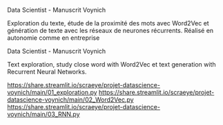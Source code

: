 Data Scientist - Manuscrit Voynich

Exploration du texte, étude de la proximité des mots avec Word2Vec et génération de texte avec les réseaux de neurones récurrents. Réalisé en autonomie comme en entreprise

Data Scientist - Manuscrit Voynich

Text exploration, study close word with Word2Vec et text generation with Recurrent Neural Networks.

https://share.streamlit.io/scraeye/projet-datascience-voynich/main/01_exploration.py
https://share.streamlit.io/scraeye/projet-datascience-voynich/main/02_Word2Vec.py
https://share.streamlit.io/scraeye/projet-datascience-voynich/main/03_RNN.py
